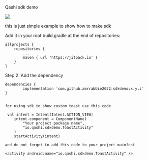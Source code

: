 Qashi sdk demo

[![](https://jitpack.io/v/amrrabbie2022/sdkdemo.svg)](https://jitpack.io/#amrrabbie2022/sdkdemo)

this is just simple example to show how to make sdk 


Add it in your root build.gradle at the end of repositories:

	allprojects {
		repositories {
			...
			maven { url 'https://jitpack.io' }
		}
	}
Step 2. Add the dependency

	dependencies {
	        implementation 'com.github.amrrabbie2022:sdkdemo:x.y.z'
	}
	
	
	for using sdk to show custom toast use this code
	
	 val intent = Intent(Intent.ACTION_VIEW)
        intent.component = ComponentName(
            "Your project package name",
            "io.qashi.sdkdemo.ToastActivity"
        )
        startActivity(intent)
	
	and do not forget to add this code to your project mainfest
	
	<activity android:name="io.qashi.sdkdemo.ToastActivity" />
